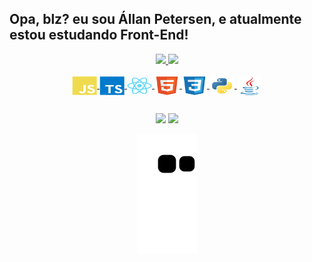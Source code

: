 ## Opa, blz? eu sou Állan Petersen, e atualmente estou estudando Front-End!
<div align="center">
  <a href="https://github.com/AllanSPetersen">
 <img height="160em" src="https://github-readme-stats.vercel.app/api?username=AllanSPetersen&show_icons=true&theme=dracula&include_all_commits=true&count_private=true"/>
 <img height="160em" src="https://github-readme-stats.vercel.app/api/top-langs/?username=AllanSPetersen&layout=compact&langs_count=7&theme=dracula"/>
</div>
<div style="display: inline_block" align="center"><br>
  <img align="center" alt="Allan-Js" height="30" width="40" src="https://raw.githubusercontent.com/devicons/devicon/master/icons/javascript/javascript-plain.svg">
  <img align="center" alt="Allan-Ts" height="30" width="40" src="https://raw.githubusercontent.com/devicons/devicon/master/icons/typescript/typescript-plain.svg">
  <img align="center" alt="Allan-React" height="30" width="40" src="https://raw.githubusercontent.com/devicons/devicon/master/icons/react/react-original.svg">
  <img align="center" alt="Allan-HTML" height="30" width="40" src="https://raw.githubusercontent.com/devicons/devicon/master/icons/html5/html5-original.svg">
  <img align="center" alt="Allan-CSS" height="30" width="40" src="https://raw.githubusercontent.com/devicons/devicon/master/icons/css3/css3-original.svg">
  <img align="center" alt="Allan-Python" height="30" width="40" src="https://raw.githubusercontent.com/devicons/devicon/master/icons/python/python-original.svg">
  <img align="center" alt="Allan-Csharp" height="30" width="40" src="https://raw.githubusercontent.com/devicons/devicon/master/icons/java/java-original.svg">
  </div>
  
  ##
 
<div align="center"> 
  <a href="https://www.instagram.com/allanpetersennn/" target="_blank"><img src="https://img.shields.io/badge/-Instagram-%23E4405F?style=for-the-badge&logo=instagram&logoColor=white" target="_blank"></a>
  <a href="https://www.linkedin.com/in/állan-petersen-448552238/" target="_blank"><img src="https://img.shields.io/badge/-LinkedIn-%230077B5?style=for-the-badge&logo=linkedin&logoColor=white" target="_blank"></a> 
 
  ![Snake animation](https://github.com/AllanSPetersen/AllanSPetersen/blob/output/github-contribution-grid-snake.svg)
 
</div>
